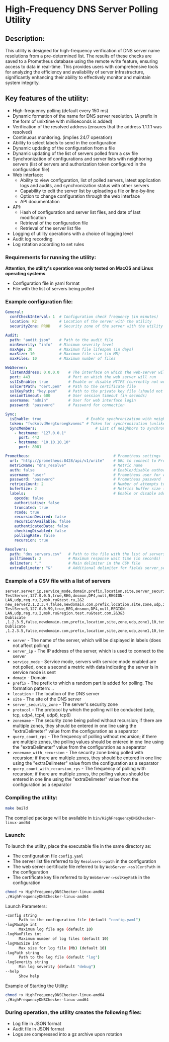 # High-Frequency DNS Server Polling Utility

## Description:
This utility is designed for high-frequency verification of DNS server name resolutions from a pre-determined list. The results of these checks are saved to a Prometheus database using the remote write feature, ensuring access to data in real-time. This provides users with comprehensive tools for analyzing the efficiency and availability of server infrastructure, significantly enhancing their ability to effectively monitor and maintain system integrity.

## Key features of the utility:
- High-frequency polling (default every 150 ms)
- Dynamic formation of the name for DNS server resolution. (A prefix in the form of unixtime with milliseconds is added)
- Verification of the resolved address (ensures that the address 1.1.1.1 was resolved)
- Continuous monitoring. (implies 24/7 operation)
- Ability to select labels to send in the configuration
- Dynamic updating of the configuration from a file
- Dynamic updating of the list of servers polled from a csv file
- Synchronization of configurations and server lists with neighboring servers (list of servers and authorization token configured in the configuration file)
- Web interface:
  - Ability to view configuration, list of polled servers, latest application logs and audits, and synchronization status with other servers
  - Capability to edit the server list by uploading a file or line-by-line
  - Option to change configuration through the web interface
  - API documentation
- API:
  - Hash of configuration and server list files, and date of last modification
  - Retrieval of the configuration file
  - Retrieval of the server list file
- Logging of utility operations with a choice of logging level
- Audit log recording
- Log rotation according to set rules

### Requirements for running the utility:
**Attention, the utility's operation was only tested on MacOS and Linux operating systems**

- Configuration file in yaml format
- File with the list of servers being polled

### Example configuration file:
```yaml
General:
  confCheckInterval: 1  # Configuration check frequency (in minutes)
  location: K2          # Location of the server with the utility
  securityZone: PROD    # Security zone of the server with the utility

Audit:
  path: "audit.json"    # Path to the audit file
  minSeverity: "info"   # Minimum severity level
  maxAge: 30            # Maximum file lifespan (in days)
  maxSize: 10           # Maximum file size (in MB)
  maxFiles: 10          # Maximum number of files

WebServer:
  listenAddress: 0.0.0.0    # The interface on which the web-server will work
  port: 443                 # Port on which the web server will run
  sslIsEnable: true         # Enable or disable HTTPS (currently not working)
  sslCertPath: "cert.pem"   # Path to the certificate file
  sslKeyPath: "key.pem"     # Path to the private key file (should not be password protected)
  sesionTimeout: 600        # User session timeout (in seconds)
  username: "admin"         # User for web interface login
  password: "password"      # Password for connection

Sync:
  isEnable: true                    # Enable synchronization with neighbors
  token: "fvdknlvd9ergturoegkvnemc" # Token for synchronization (unlike the user token, it does not expire)
  SyncMembers:                          # List of neighbors to synchronize with
    - hostname: "127.0.0.1"
      port: 443
    - hostname: "10.10.10.10"
      port: 8081

Prometheus:                                     # Prometheus settings
  url: "http://prometheus:8428/api/v1/write"    # URL to connect to Prometheus
  metricName: "dns_resolve"                     # Metric name
  auth: false                                   # Enable/disable authorization
  username: "user"                              # Prometheus user for writing data to the DB
  password: "password"                          # Prometheus password
  retriesCount: 2                               # Number of attempts to send metrics
  buferSize: 2                                  # Metrics buffer size (how many metrics will be collected before sending to Prometheus)
  labels:                                       # Enable or disable additional labels (current settings reflected)
    opcode: false
    authoritative: false
    truncated: true
    rcode: true
    recursionDesired: false
    recursionAvailable: false
    authenticatedData: false
    checkingDisabled: false
    pollingRate: false
    recursion: true

Resolvers:                  
  path: "dns_servers.csv"   # Path to the file with the list of servers being polled
  pullTimeout: 2            # Maximum response wait time (in seconds)
  delimeter: ","            # Main delimiter in the CSV file
  extraDelimeter: "&"       # Additional delimiter for fields server_security_zone, query_count_rps, zonename_with_recursion, query_count_with_recursion_rps
```

### Example of a CSV file with a list of servers
```csv
server,server_ip,service_mode,domain,prefix,location,site,server_security_zone,protocol,zonename,query_count_rps,zonename_with_recursion,query_count_with_recursion_rps
TestServer,127.0.0.5,true,REG,dnsmon,DP4,null,REGION-LAN,udp,reg.ru,2,msk.ru&test.ru,2&2
new_server2,1.2.3.4,false,newdomain.com,prefix,location,site,zone,udp,zone1,10,test.ru&region.test2.ru,1&2
TestServe3,127.0.0.99,true,REG,dnsmon,DP4,null,REGION-LAN,udp,reg.ru,2,msk.ru&region.test.ru&test.com,2&3&3
Dublicate ,1.2.3.5,false,newdomain.com,prefix,location,site,zone,udp,zone1,10,test.ru,1
Dublicate ,1.2.3.5,false,newdomain.com,prefix,location,site,zone,udp,zone1,10,test.ru,1
```
- `server` - The name of the server, which will be displayed in labels (does not affect polling)
- `server_ip` - The IP address of the server, which is used to connect to the server
- `service_mode` - Service mode, servers with service mode enabled are not polled, once a second a metric with data indicating the server is in service mode is sent
- `domain` - Domain
- `prefix` - The prefix to which a random part is added for polling. The formation pattern: <unixtime with nanoseconds>.<suffix>.<zonename>
- `location` - The location of the DNS server
- `site` - The site of the DNS server
- `server_security_zone` - The server's security zone
- `protocol` - The protocol by which the polling will be conducted (udp, tcp, udp4, tcp4, udp6, tcp6)
- `zonename` - The security zone being polled without recursion; if there are multiple zones, they should be entered in one line using the "extraDelimeter" value from the configuration as a separator
- `query_count_rps` - The frequency of polling without recursion; if there are multiple zones, the polling values should be entered in one line using the "extraDelimeter" value from the configuration as a separator
- `zonename_with_recursion` - The security zone being polled with recursion; if there are multiple zones, they should be entered in one line using the "extraDelimeter" value from the configuration as a separator
- `query_count_with_recursion_rps` - The frequency of polling with recursion; if there are multiple zones, the polling values should be entered in one line using the "extraDelimeter" value from the configuration as a separator


### Compiling the utility:
```bash
make build
```
The compiled package will be available in `bin/HighFrequencyDNSChecker-linux-amd64`

### Launch:
To launch the utility, place the executable file in the same directory as:
- The configuration file `config.yaml`
- The server list file referred to by `Resolvers->path` in the configuration
- The web server certificate file referred to by `WebServer->sslCertPath` in the configuration
- The certificate key file referred to by `WebServer->sslKeyPath` in the configuration

```bash
chmod +x HighFrequencyDNSChecker-linux-amd64
./HighFrequencyDNSChecker-linux-amd64
```

Launch Parameters:
```bash
-config string
      Path to the configuration file (default "config.yaml")
-logMaxAge int
      Maximum log file age (default 10)
-logMaxFiles int
      Maximum number of log files (default 10)
-logMaxSize int
      Max size for log file (Mb) (default 10)
-logPath string
      Path to the log file (default "log")
-logSeverity string
      Min log severity (default "debug")
--help 
      Show help
```

Example of Starting the Utility:
```bash
chmod +x HighFrequencyDNSChecker-linux-amd64
./HighFrequencyDNSChecker-linux-amd64
```

### During operation, the utility creates the following files:
- Log file in JSON format
- Audit file in JSON format
- Logs are compressed into a gz archive upon rotation
 
